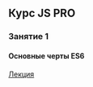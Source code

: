 <h2>Курс JS PRO</h2>
<h3>Занятие 1</h3>
<h4>Основные черты ES6</h4>
<a href="tip.html">Лекция</a>



